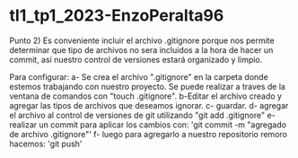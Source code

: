 # tl1_tp1_2023-EnzoPeralta96

Punto 2)
Es conveniente incluir el archivo .gitignore porque nos permite determinar 
que tipo de archivos no sera incluidos a la hora de hacer un commit, así nuestro control de versiones estará organizado y limpio.

Para configurar:
a- Se crea el archivo ".gitignore" en la carpeta donde estemos trabajando con nuestro proyecto. Se puede realizar a traves de la ventana de comandos con "touch .gitignore".
b-Editar el archivo creado y agregar las tipos de archivos que deseamos ignorar.
c- guardar.
d- agregar el archivo al control de versiones de git utilizando "git add .gitignore"
e- realizar un commit para aplicar los cambios con:
'git commit -m "agregado de archivo .gitignore"'
f- luego para agregarlo a nuestro repositorio remoro hacemos: 'git push'



